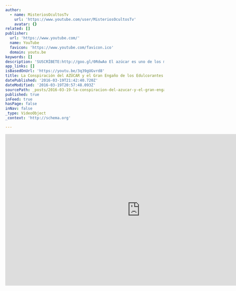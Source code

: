 ```yaml
---
author:
  - name: MisteriosOcultosTv
    url: 'https://www.youtube.com/user/MisteriosOcultosTv'
    avatar: {}
related: []
publisher:
  url: 'https://www.youtube.com/'
  name: YouTube
  favicon: 'https://www.youtube.com/favicon.ico'
  domain: youtu.be
keywords: []
description: 'SUSCRÍBETE:http://goo.gl/0RdwAo El azúcar es uno de los muchos alimentos refinados más consumidos, y también uno de los más perjudiciales para nuestra salud. Pero, si el azúcar es perjudicial, mucho más lo son los edulcorantes. Estos suponen el gran engaño hacia aquellos consumidores que decidieron un buen día cuidarse, y confiaron en que los alimentos son controlados antes de salir al mercado.'
app_links: []
isBasedOnUrl: 'https://youtu.be/3q39gUGvrd8'
title: La Conspiración del AZÚCAR y el Gran Engaño de los Edulcorantes
datePublished: '2016-03-19T21:42:40.720Z'
dateModified: '2016-03-19T20:57:48.093Z'
sourcePath: _posts/2016-03-19-la-conspiracion-del-azucar-y-el-gran-engano-de-los-edulcoran.md
published: true
inFeed: true
hasPage: false
inNav: false
_type: VideoObject
_context: 'http://schema.org'

---
```

<iframe src="https://cdn.embedly.com/widgets/media.html?src=https%3A%2F%2Fwww.youtube.com%2Fembed%2F3q39gUGvrd8%3Ffeature%3Doembed&amp;url=https%3A%2F%2Fwww.youtube.com%2Fwatch%3Fv%3D3q39gUGvrd8%26feature%3Dyoutu.be&amp;image=https%3A%2F%2Fi.ytimg.com%2Fvi%2F3q39gUGvrd8%2Fhqdefault.jpg&amp;key=b7d04c9b404c499eba89ee7072e1c4f7&amp;type=text%2Fhtml&amp;schema=youtube" width="854" height="480" scrolling="no" frameborder="0" allowfullscreen="allowfullscreen" style=""></iframe>